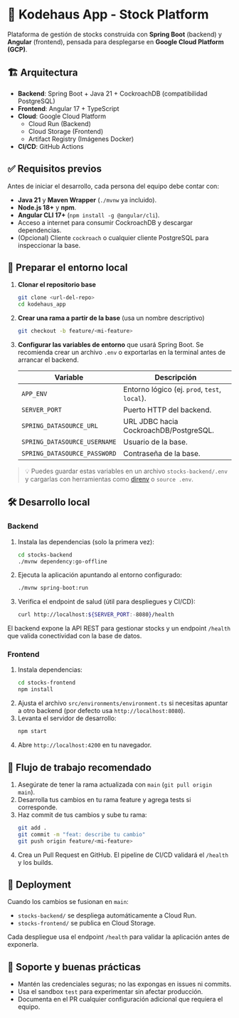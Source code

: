 # 🏢 Kodehaus App - Stock Platform

Plataforma de gestión de stocks construida con **Spring Boot** (backend) y **Angular** (frontend), pensada para desplegarse en **Google Cloud Platform (GCP)**.

## 🏗️ Arquitectura

- **Backend**: Spring Boot + Java 21 + CockroachDB (compatibilidad PostgreSQL)
- **Frontend**: Angular 17 + TypeScript
- **Cloud**: Google Cloud Platform
  - Cloud Run (Backend)
  - Cloud Storage (Frontend)
  - Artifact Registry (Imágenes Docker)
- **CI/CD**: GitHub Actions

## ✅ Requisitos previos

Antes de iniciar el desarrollo, cada persona del equipo debe contar con:

- **Java 21** y **Maven Wrapper** (`./mvnw` ya incluido).
- **Node.js 18+** y **npm**.
- **Angular CLI 17+** (`npm install -g @angular/cli`).
- Acceso a internet para consumir CockroachDB y descargar dependencias.
- (Opcional) Cliente `cockroach` o cualquier cliente PostgreSQL para inspeccionar la base.

## 🌱 Preparar el entorno local

1. **Clonar el repositorio base**
   ```bash
   git clone <url-del-repo>
   cd kodehaus_app
   ```
2. **Crear una rama a partir de la base** (usa un nombre descriptivo)
   ```bash
   git checkout -b feature/<mi-feature>
   ```
3. **Configurar las variables de entorno** que usará Spring Boot. Se recomienda crear un archivo `.env` o exportarlas en la terminal antes de arrancar el backend.

   | Variable | Descripción |
   |----------|-------------|
   | `APP_ENV` | Entorno lógico (ej. `prod`, `test`, `local`). |
   | `SERVER_PORT` | Puerto HTTP del backend. |
   | `SPRING_DATASOURCE_URL` | URL JDBC hacia CockroachDB/PostgreSQL. |
   | `SPRING_DATASOURCE_USERNAME` | Usuario de la base. |
   | `SPRING_DATASOURCE_PASSWORD` | Contraseña de la base. |

> 💡 Puedes guardar estas variables en un archivo `stocks-backend/.env` y cargarlas con herramientas como [direnv](https://direnv.net/) o `source .env`.

## 🛠️ Desarrollo local

### Backend

1. Instala las dependencias (solo la primera vez):
   ```bash
   cd stocks-backend
   ./mvnw dependency:go-offline
   ```
2. Ejecuta la aplicación apuntando al entorno configurado:
   ```bash
   ./mvnw spring-boot:run
   ```
3. Verifica el endpoint de salud (útil para despliegues y CI/CD):
   ```bash
   curl http://localhost:${SERVER_PORT:-8080}/health
   ```

El backend expone la API REST para gestionar stocks y un endpoint `/health` que valida conectividad con la base de datos.

### Frontend

1. Instala dependencias:
   ```bash
   cd stocks-frontend
   npm install
   ```
2. Ajusta el archivo `src/environments/environment.ts` si necesitas apuntar a otro backend (por defecto usa `http://localhost:8080`).
3. Levanta el servidor de desarrollo:
   ```bash
   npm start
   ```
4. Abre `http://localhost:4200` en tu navegador.

## 🔄 Flujo de trabajo recomendado

1. Asegúrate de tener la rama actualizada con `main` (`git pull origin main`).
2. Desarrolla tus cambios en tu rama feature y agrega tests si corresponde.
3. Haz commit de tus cambios y sube tu rama:
   ```bash
   git add .
   git commit -m "feat: describe tu cambio"
   git push origin feature/<mi-feature>
   ```
4. Crea un Pull Request en GitHub. El pipeline de CI/CD validará el `/health` y los builds.

## 🚀 Deployment

Cuando los cambios se fusionan en `main`:

- `stocks-backend/` se despliega automáticamente a Cloud Run.
- `stocks-frontend/` se publica en Cloud Storage.

Cada despliegue usa el endpoint `/health` para validar la aplicación antes de exponerla.

## 🤝 Soporte y buenas prácticas

- Mantén las credenciales seguras; no las expongas en issues ni commits.
- Usa el sandbox `test` para experimentar sin afectar producción.
- Documenta en el PR cualquier configuración adicional que requiera el equipo.
